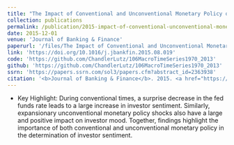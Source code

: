 ```yaml
---
title: "The Impact of Conventional and Unconventional Monetary Policy on Investor Sentiment"
collection: publications
permalink: /publication/2015-impact-of-conventional-unconventional-monetary-policy-investor-sentiment
date: 2015-12-01
venue: 'Journal of Banking & Finance'
paperurl: '/files/The Impact of Conventional and Unconventional Monetary Policy on Investor Sentiment.pdf'
link: 'https://doi.org/10.1016/j.jbankfin.2015.08.019'
code: 'https://github.com/ChandlerLutz/106MacroTimeSeries1970_2013'
github: 'https://github.com/ChandlerLutz/106MacroTimeSeries1970_2013'
ssrn: 'https://papers.ssrn.com/sol3/papers.cfm?abstract_id=2363938'
citation: '<b>Journal of Banking & Finance</b>. 2015. <a href="https://scholar.google.com/scholar?hl=en&as_sdt=0%2C5&q=%22The+Impact+of+Conventional+and+Unconventional+Monetary+Policy+on+Investor+Sentiment%22&btnG=#d=gs_cit&u=%2Fscholar%3Fq%3Dinfo%3AzO-piuzuh68J%3Ascholar.google.com%2F%26output%3Dcite%26scirp%3D0%26hl%3Den">Citation</a>'
---
```


* Key Highlight: During conventional times, a surprise decrease in the fed funds rate leads to a large increase in investor sentiment. Similarly, expansionary unconventional monetary policy shocks also have a large and positive impact on investor mood. Together, findings highlight the importance of both conventional and unconventional monetary policy in the determination of investor sentiment.
